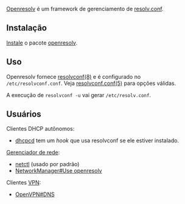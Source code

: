 [Openresolv](https://roy.marples.name/projects/openresolv) é um framework de gerenciamento de [resolv.conf](/index.php/Resolv.conf_(Portugu%C3%AAs) "Resolv.conf (Português)").

## Instalação

[Instale](/index.php/Instale "Instale") o pacote [openresolv](https://www.archlinux.org/packages/?name=openresolv).

## Uso

Openresolv fornece [resolvconf(8)](https://jlk.fjfi.cvut.cz/arch/manpages/man/resolvconf.8) e é configurado no `/etc/resolvconf.conf`. Veja [resolvconf.conf(5)](https://jlk.fjfi.cvut.cz/arch/manpages/man/resolvconf.conf.5) para opções válidas.

A execução de `resolvconf -u` vai gerar `/etc/resolv.conf`.

## Usuários

Clientes DHCP autônomos:

*   [dhcpcd](/index.php/Dhcpcd "Dhcpcd") tem um *hook* que usa resolvconf se ele estiver instalado.

[Gerenciador de rede](/index.php/Gerenciador_de_rede "Gerenciador de rede"):

*   [netctl](/index.php/Netctl "Netctl") (usado por padrão)
*   [NetworkManager#Use openresolv](/index.php/NetworkManager#Use_openresolv "NetworkManager")

Clientes [VPN](/index.php/VPN "VPN"):

*   [OpenVPN#DNS](/index.php/OpenVPN#DNS "OpenVPN")